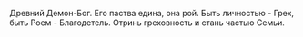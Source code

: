 Древний Демон-Бог. Его паства едина, она рой. 
Быть личностью - Грех, быть Роем - Благодетель.
Отринь греховность и стань частью Семьи.